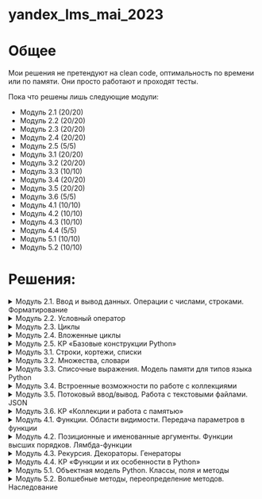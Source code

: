 # yandex_lms_mai_2023

# Общее 
Мои решения не претендуют на clean code, оптимальность по времени или по памяти. Они просто работают и проходят тесты.

Пока что решены лишь следующие модули:
- Модуль 2.1 (20/20)
- Модуль 2.2 (20/20)
- Модуль 2.3 (20/20)
- Модуль 2.4 (20/20)
- Модуль 2.5 (5/5)
- Модуль 3.1 (20/20)
- Модуль 3.2 (20/20)
- Модуль 3.3 (10/10)
- Модуль 3.4 (20/20)
- Модуль 3.5 (20/20)
- Модуль 3.6 (5/5)
- Модуль 4.1 (10/10)
- Модуль 4.2 (10/10)
- Модуль 4.3 (10/10)
- Модуль 4.4 (5/5)
- Модуль 5.1 (10/10)
- Модуль 5.2 (10/10)

# Решения:
<details>
<summary>
Модуль 2.1. Ввод и вывод данных. Операции с числами, строками. Форматирование
</summary>

Задачи:
- [Привет, Яндекс!](https://github.com/kvassenjoyer/yandex_lms_mai_2023/blob/master/2.1/01.py)
- [Привет, всем!](https://github.com/kvassenjoyer/yandex_lms_mai_2023/blob/master/2.1/02.py)
- [Излишняя автоматизация](https://github.com/kvassenjoyer/yandex_lms_mai_2023/blob/master/2.1/03.py)
- [Сдача](https://github.com/kvassenjoyer/yandex_lms_mai_2023/blob/master/2.1/04.py)
- [Магазин](https://github.com/kvassenjoyer/yandex_lms_mai_2023/blob/master/2.1/05.py)
- [Чек](https://github.com/kvassenjoyer/yandex_lms_mai_2023/blob/master/2.1/06.py)
- [Делу — время, потехе — час](https://github.com/kvassenjoyer/yandex_lms_mai_2023/blob/master/2.1/07.py)
- [Наказание](https://github.com/kvassenjoyer/yandex_lms_mai_2023/blob/master/2.1/08.py)
- [Деловая колбаса](https://github.com/kvassenjoyer/yandex_lms_mai_2023/blob/master/2.1/09.py)
- [Детский сад — штаны на лямках](https://github.com/kvassenjoyer/yandex_lms_mai_2023/blob/master/2.1/10.py)
- [Автоматизация игры](https://github.com/kvassenjoyer/yandex_lms_mai_2023/blob/master/2.1/11.py)
- [Интересное сложение](https://github.com/kvassenjoyer/yandex_lms_mai_2023/blob/master/2.1/12.py)
- [Дед Мороз и конфеты](https://github.com/kvassenjoyer/yandex_lms_mai_2023/blob/master/2.1/13.py)
- [Шарики и ручки](https://github.com/kvassenjoyer/yandex_lms_mai_2023/blob/master/2.1/14.py)
- [В ожидании доставки](https://github.com/kvassenjoyer/yandex_lms_mai_2023/blob/master/2.1/15.py)
- [Доставка](https://github.com/kvassenjoyer/yandex_lms_mai_2023/blob/master/2.1/16.py)
- [Ошибка кассового аппарата](https://github.com/kvassenjoyer/yandex_lms_mai_2023/blob/master/2.1/17.py)
- [Сдача 10](https://github.com/kvassenjoyer/yandex_lms_mai_2023/blob/master/2.1/18.py)
- [Украшение чека](https://github.com/kvassenjoyer/yandex_lms_mai_2023/blob/master/2.1/19.py)
- [Мухи отдельно, котлеты отдельно](https://github.com/kvassenjoyer/yandex_lms_mai_2023/blob/master/2.1/20.py)
- [<<В разработке>>](https://www.youtube.com/playlist?list=PLms4_0ynGuswxbx6VI-5AOBcJm7gBRuCa)
</details>

<details>
<summary>
Модуль 2.2. Условный оператор
</summary>

Задачи:
- [Просто здравствуй, просто как дела](https://github.com/kvassenjoyer/yandex_lms_mai_2023/blob/master/2.2/01.py)
- [Кто быстрее?](https://github.com/kvassenjoyer/yandex_lms_mai_2023/blob/master/2.2/02.py)
- [Кто быстрее на этот раз?](https://github.com/kvassenjoyer/yandex_lms_mai_2023/blob/master/2.2/03.py)
- [Список победителей](https://github.com/kvassenjoyer/yandex_lms_mai_2023/blob/master/2.2/04.py)
- [Яблоки](https://github.com/kvassenjoyer/yandex_lms_mai_2023/blob/master/2.2/05.py)
- [Сила прокрастинации](https://github.com/kvassenjoyer/yandex_lms_mai_2023/blob/master/2.2/06.py)
- [А роза упала на лапу Азора](https://github.com/kvassenjoyer/yandex_lms_mai_2023/blob/master/2.2/07.py)
- [Зайка — 1](https://github.com/kvassenjoyer/yandex_lms_mai_2023/blob/master/2.2/08.py)
- [Первому игроку приготовиться](https://github.com/kvassenjoyer/yandex_lms_mai_2023/blob/master/2.2/09.py)
- [Лучшая защита — шифрование](https://github.com/kvassenjoyer/yandex_lms_mai_2023/blob/master/2.2/10.py)
- [Красота спасёт мир](https://github.com/kvassenjoyer/yandex_lms_mai_2023/blob/master/2.2/11.py)
- [Музыкальный инструмент](https://github.com/kvassenjoyer/yandex_lms_mai_2023/blob/master/2.2/12.py)
- [Властелин Чисел: Братство общей цифры](https://github.com/kvassenjoyer/yandex_lms_mai_2023/blob/master/2.2/13.py)
- [Властелин Чисел: Две Башни](https://github.com/kvassenjoyer/yandex_lms_mai_2023/blob/master/2.2/14.py)
- [Властелин Чисел: Возвращение Цезаря](https://github.com/kvassenjoyer/yandex_lms_mai_2023/blob/master/2.2/15.py)
- [Легенды велогонок возвращаются: кто быстрее?](https://github.com/kvassenjoyer/yandex_lms_mai_2023/blob/master/2.2/16.py)
- [Корень зла](https://github.com/kvassenjoyer/yandex_lms_mai_2023/blob/master/2.2/17.py)
- [Территория зла](https://github.com/kvassenjoyer/yandex_lms_mai_2023/blob/master/2.2/18.py)
- [Автоматизация безопасности](https://github.com/kvassenjoyer/yandex_lms_mai_2023/blob/master/2.2/19.py)
- [Зайка — 2](https://github.com/kvassenjoyer/yandex_lms_mai_2023/blob/master/2.2/20.py)
- [<<В разработке>>](https://www.youtube.com/playlist?list=PLms4_0ynGuswxbx6VI-5AOBcJm7gBRuCa)
</details>

<details>
<summary>
Модуль 2.3. Циклы
</summary>

Задачи:
- [Раз, два, три! Ёлочка, гори!](https://github.com/kvassenjoyer/yandex_lms_mai_2023/blob/master/2.3/01.py)
- [Зайка — 3](https://github.com/kvassenjoyer/yandex_lms_mai_2023/blob/master/2.3/02.py)
- [Считалочка](https://github.com/kvassenjoyer/yandex_lms_mai_2023/blob/master/2.3/03.py)
- [Считалочка 2.0](https://github.com/kvassenjoyer/yandex_lms_mai_2023/blob/master/2.3/04.py)
- [Внимание! Акция!](https://github.com/kvassenjoyer/yandex_lms_mai_2023/blob/master/2.3/05.py)
- [НОД](https://github.com/kvassenjoyer/yandex_lms_mai_2023/blob/master/2.3/06.py)
- [НОК](https://github.com/kvassenjoyer/yandex_lms_mai_2023/blob/master/2.3/07.py)
- [Излишняя автоматизация 2.0](https://github.com/kvassenjoyer/yandex_lms_mai_2023/blob/master/2.3/08.py)
- [Факториал](https://github.com/kvassenjoyer/yandex_lms_mai_2023/blob/master/2.3/09.py)
- [Маршрут построен](https://github.com/kvassenjoyer/yandex_lms_mai_2023/blob/master/2.3/10.py)
- [Цифровая сумма](https://github.com/kvassenjoyer/yandex_lms_mai_2023/blob/master/2.3/11.py)
- [Сильная цифра](https://github.com/kvassenjoyer/yandex_lms_mai_2023/blob/master/2.3/12.py)
- [Первому игроку приготовиться 2.0](https://github.com/kvassenjoyer/yandex_lms_mai_2023/blob/master/2.3/13.py)
- [Простая задача](https://github.com/kvassenjoyer/yandex_lms_mai_2023/blob/master/2.3/14.py)
- [Зайка - 4](https://github.com/kvassenjoyer/yandex_lms_mai_2023/blob/master/2.3/15.py)
- [А роза упала на лапу Азора 2.0](https://github.com/kvassenjoyer/yandex_lms_mai_2023/blob/master/2.3/16.py)
- [Чётная чистота](https://github.com/kvassenjoyer/yandex_lms_mai_2023/blob/master/2.3/17.py)
- [Простая задача 2.0](https://github.com/kvassenjoyer/yandex_lms_mai_2023/blob/master/2.3/18.py)
- [Игра в «Угадайку»](https://github.com/kvassenjoyer/yandex_lms_mai_2023/blob/master/2.3/19.py)
- [Хайпанём немножечко!](https://github.com/kvassenjoyer/yandex_lms_mai_2023/blob/master/2.3/20.py)
- [<<В разработке>>](https://www.youtube.com/playlist?list=PLms4_0ynGuswxbx6VI-5AOBcJm7gBRuCa)
</details>

<details>
<summary>
Модуль 2.4. Вложенные циклы
</summary>

Задачи:
- [Таблица умножения](https://github.com/kvassenjoyer/yandex_lms_mai_2023/blob/master/2.4/01.py)
- [Не таблица умножения](https://github.com/kvassenjoyer/yandex_lms_mai_2023/blob/master/2.4/02.py)
- [Новогоднее настроение](https://github.com/kvassenjoyer/yandex_lms_mai_2023/blob/master/2.4/03.py)
- [Суммарная сумма](https://github.com/kvassenjoyer/yandex_lms_mai_2023/blob/master/2.4/04.py)
- [Зайка — 5](https://github.com/kvassenjoyer/yandex_lms_mai_2023/blob/master/2.4/05.py)
- [НОД 2.0](https://github.com/kvassenjoyer/yandex_lms_mai_2023/blob/master/2.4/06.py)
- [На старт! Внимание! Марш!](https://github.com/kvassenjoyer/yandex_lms_mai_2023/blob/master/2.4/07.py)
- [Максимальная сумма](https://github.com/kvassenjoyer/yandex_lms_mai_2023/blob/master/2.4/08.py)
- [Большое число](https://github.com/kvassenjoyer/yandex_lms_mai_2023/blob/master/2.4/09.py)
- [Мы делили апельсин](https://github.com/kvassenjoyer/yandex_lms_mai_2023/blob/master/2.4/10.py)
- [Простая задача 3.0](https://github.com/kvassenjoyer/yandex_lms_mai_2023/blob/master/2.4/11.py)
- [Числовой прямоугольник](https://github.com/kvassenjoyer/yandex_lms_mai_2023/blob/master/2.4/12.py)
- [Числовой прямоугольник 2.0](https://github.com/kvassenjoyer/yandex_lms_mai_2023/blob/master/2.4/13.py)
- [Числовая змейка](https://github.com/kvassenjoyer/yandex_lms_mai_2023/blob/master/2.4/14.py)
- [Числовая змейка 2.0](https://github.com/kvassenjoyer/yandex_lms_mai_2023/blob/master/2.4/15.py)
- [Редизайн таблицы умножения](https://github.com/kvassenjoyer/yandex_lms_mai_2023/blob/master/2.4/16.py)
- [А роза упала на лапу Азора 3.0](https://github.com/kvassenjoyer/yandex_lms_mai_2023/blob/master/2.4/17.py)
- [Новогоднее настроение 2.0](https://github.com/kvassenjoyer/yandex_lms_mai_2023/blob/master/2.4/18.py)
- [Числовой квадрат](https://github.com/kvassenjoyer/yandex_lms_mai_2023/blob/master/2.4/19.py)
- [Математическая выгода](https://github.com/kvassenjoyer/yandex_lms_mai_2023/blob/master/2.4/20.py)
- [<<В разработке>>](https://www.youtube.com/playlist?list=PLms4_0ynGuswxbx6VI-5AOBcJm7gBRuCa)
</details>

<details>
<summary>
Модуль 2.5. КР «Базовые конструкции Python»
</summary>

Задачи:
- [Математическое форматирование](https://github.com/kvassenjoyer/yandex_lms_mai_2023/blob/master/2.5/01.py)
- [Странный калькулятор](https://github.com/kvassenjoyer/yandex_lms_mai_2023/blob/master/2.5/02.py)
- [Числовое колебание](https://github.com/kvassenjoyer/yandex_lms_mai_2023/blob/master/2.5/03.py)
- [Интересный максимум](https://github.com/kvassenjoyer/yandex_lms_mai_2023/blob/master/2.5/04.py)
- [Минимальное среднее](https://github.com/kvassenjoyer/yandex_lms_mai_2023/blob/master/2.5/05.py)
- [<<В разработке>>](https://www.youtube.com/playlist?list=PLms4_0ynGuswxbx6VI-5AOBcJm7gBRuCa)
</details>

<details>
<summary>
Модуль 3.1. Строки, кортежи, списки
</summary>

Задачи:
- [Азбука](https://github.com/kvassenjoyer/yandex_lms_mai_2023/blob/master/3.1/01.py)
- [Кручу-верчу](https://github.com/kvassenjoyer/yandex_lms_mai_2023/blob/master/3.1/02.py)
- [Анонс новости](https://github.com/kvassenjoyer/yandex_lms_mai_2023/blob/master/3.1/03.py)
- [Очистка данных](https://github.com/kvassenjoyer/yandex_lms_mai_2023/blob/master/3.1/04.py)
- [А роза упала на лапу Азора 4.0](https://github.com/kvassenjoyer/yandex_lms_mai_2023/blob/master/3.1/05.py)
- [Зайка — 6](https://github.com/kvassenjoyer/yandex_lms_mai_2023/blob/master/3.1/06.py)
- [А и Б сидели на трубе](https://github.com/kvassenjoyer/yandex_lms_mai_2023/blob/master/3.1/07.py)
- [Зайка — 7](https://github.com/kvassenjoyer/yandex_lms_mai_2023/blob/master/3.1/08.py)
- [Без комментариев](https://github.com/kvassenjoyer/yandex_lms_mai_2023/blob/master/3.1/09.py)
- [Частотный анализ на минималках](https://github.com/kvassenjoyer/yandex_lms_mai_2023/blob/master/3.1/10.py)
- [Найдётся всё](https://github.com/kvassenjoyer/yandex_lms_mai_2023/blob/master/3.1/11.py)
- [Меню питания](https://github.com/kvassenjoyer/yandex_lms_mai_2023/blob/master/3.1/12.py)
- [Массовое возведение в степень](https://github.com/kvassenjoyer/yandex_lms_mai_2023/blob/master/3.1/13.py)
- [Массовое возведение в степень 2.0](https://github.com/kvassenjoyer/yandex_lms_mai_2023/blob/master/3.1/14.py)
- [НОД 3.0](https://github.com/kvassenjoyer/yandex_lms_mai_2023/blob/master/3.1/15.py)
- [Анонс новости 2.0](https://github.com/kvassenjoyer/yandex_lms_mai_2023/blob/master/3.1/16.py)
- [А роза упала на лапу Азора 5.0](https://github.com/kvassenjoyer/yandex_lms_mai_2023/blob/master/3.1/17.py)
- [RLE](https://github.com/kvassenjoyer/yandex_lms_mai_2023/blob/master/3.1/18.py)
- [Польский калькулятор](https://github.com/kvassenjoyer/yandex_lms_mai_2023/blob/master/3.1/19.py)
- [Польский калькулятор — 2](https://github.com/kvassenjoyer/yandex_lms_mai_2023/blob/master/3.1/20.py)
- [<<В разработке>>](https://www.youtube.com/playlist?list=PLms4_0ynGuswxbx6VI-5AOBcJm7gBRuCa)
</details>

<details>
<summary>
Модуль 3.2. Множества, словари
</summary>

Задачи:
- [Символическая выжимка](https://github.com/kvassenjoyer/yandex_lms_mai_2023/blob/master/3.2/01.py)
- [Символическая разница](https://github.com/kvassenjoyer/yandex_lms_mai_2023/blob/master/3.2/02.py)
- [Зайка — 8](https://github.com/kvassenjoyer/yandex_lms_mai_2023/blob/master/3.2/03.py)
- [Кашееды](https://github.com/kvassenjoyer/yandex_lms_mai_2023/blob/master/3.2/04.py)
- [Кашееды — 2](https://github.com/kvassenjoyer/yandex_lms_mai_2023/blob/master/3.2/05.py)
- [Кашееды — 3](https://github.com/kvassenjoyer/yandex_lms_mai_2023/blob/master/3.2/06.py)
- [Азбука Морзе](https://github.com/kvassenjoyer/yandex_lms_mai_2023/blob/master/3.2/07.py)
- [Кашееды — 4](https://github.com/kvassenjoyer/yandex_lms_mai_2023/blob/master/3.2/08.py)
- [Зайка — 9](https://github.com/kvassenjoyer/yandex_lms_mai_2023/blob/master/3.2/09.py)
- [Транслитерация](https://github.com/kvassenjoyer/yandex_lms_mai_2023/blob/master/3.2/10.py)
- [Однофамильцы](https://github.com/kvassenjoyer/yandex_lms_mai_2023/blob/master/3.2/11.py)
- [Однофамильцы — 2](https://github.com/kvassenjoyer/yandex_lms_mai_2023/blob/master/3.2/12.py)
- [Дайте чего-нибудь новенького!](https://github.com/kvassenjoyer/yandex_lms_mai_2023/blob/master/3.2/13.py)
- [Это будет шедевр!](https://github.com/kvassenjoyer/yandex_lms_mai_2023/blob/master/3.2/14.py)
- [Двоичная статистика!](https://github.com/kvassenjoyer/yandex_lms_mai_2023/blob/master/3.2/15.py)
- [Зайка — 10](https://github.com/kvassenjoyer/yandex_lms_mai_2023/blob/master/3.2/16.py)
- [Друзья друзей](https://github.com/kvassenjoyer/yandex_lms_mai_2023/blob/master/3.2/17.py)
- [Карта сокровищ](https://github.com/kvassenjoyer/yandex_lms_mai_2023/blob/master/3.2/18.py)
- [Частная собственность](https://github.com/kvassenjoyer/yandex_lms_mai_2023/blob/master/3.2/19.py)
- [Простая задача 4.0](https://github.com/kvassenjoyer/yandex_lms_mai_2023/blob/master/3.2/20.py)
- [<<В разработке>>](https://www.youtube.com/playlist?list=PLms4_0ynGuswxbx6VI-5AOBcJm7gBRuCa)
</details>

<details>
<summary>
Модуль 3.3. Списочные выражения. Модель памяти для типов языка Python
</summary>

Задачи:
- [Список квадратов](https://github.com/kvassenjoyer/yandex_lms_mai_2023/blob/master/3.3/01.py)
- [Таблица умножения 2.0](https://github.com/kvassenjoyer/yandex_lms_mai_2023/blob/master/3.3/02.py)
- [Длины всех слов](https://github.com/kvassenjoyer/yandex_lms_mai_2023/blob/master/3.3/03.py)
- [Множество нечетных чисел](https://github.com/kvassenjoyer/yandex_lms_mai_2023/blob/master/3.3/04.py)
- [Множество всех полных квадратов](https://github.com/kvassenjoyer/yandex_lms_mai_2023/blob/master/3.3/05.py)
- [Буквенная статистика](https://github.com/kvassenjoyer/yandex_lms_mai_2023/blob/master/3.3/06.py)
- [Делители](https://github.com/kvassenjoyer/yandex_lms_mai_2023/blob/master/3.3/07.py)
- [Аббревиатура](https://github.com/kvassenjoyer/yandex_lms_mai_2023/blob/master/3.3/08.py)
- [Преобразование в строку](https://github.com/kvassenjoyer/yandex_lms_mai_2023/blob/master/3.3/09.py)
- [RLE наоборот](https://github.com/kvassenjoyer/yandex_lms_mai_2023/blob/master/3.3/10.py)
- [<<В разработке>>](https://www.youtube.com/playlist?list=PLms4_0ynGuswxbx6VI-5AOBcJm7gBRuCa)
</details>

<details>
<summary>
Модуль 3.4. Встроенные возможности по работе с коллекциями
</summary>

Задачи:
- [Автоматизация списка](https://github.com/kvassenjoyer/yandex_lms_mai_2023/blob/master/3.4/01.py)
- [Сборы на прогулку](https://github.com/kvassenjoyer/yandex_lms_mai_2023/blob/master/3.4/02.py)
- [Рациональная считалочка](https://github.com/kvassenjoyer/yandex_lms_mai_2023/blob/master/3.4/03.py)
- [Словарная ёлка](https://github.com/kvassenjoyer/yandex_lms_mai_2023/blob/master/3.4/04.py)
- [Список покупок](https://github.com/kvassenjoyer/yandex_lms_mai_2023/blob/master/3.4/05.py)
- [Колода карт](https://github.com/kvassenjoyer/yandex_lms_mai_2023/blob/master/3.4/06.py)
- [Игровая сетка](https://github.com/kvassenjoyer/yandex_lms_mai_2023/blob/master/3.4/07.py)
- [Меню питания 2.0](https://github.com/kvassenjoyer/yandex_lms_mai_2023/blob/master/3.4/08.py)
- [Таблица умножения 3.0](https://github.com/kvassenjoyer/yandex_lms_mai_2023/blob/master/3.4/09.py)
- [Мы делили апельсин 2.0](https://github.com/kvassenjoyer/yandex_lms_mai_2023/blob/master/3.4/10.py)
- [Числовой прямоугольник 3.0](https://github.com/kvassenjoyer/yandex_lms_mai_2023/blob/master/3.4/11.py)
- [Список покупок 2.0](https://github.com/kvassenjoyer/yandex_lms_mai_2023/blob/master/3.4/12.py)
- [Расстановка спортсменов](https://github.com/kvassenjoyer/yandex_lms_mai_2023/blob/master/3.4/13.py)
- [Спортивные гадания](https://github.com/kvassenjoyer/yandex_lms_mai_2023/blob/master/3.4/14.py)
- [Список покупок 3.0](https://github.com/kvassenjoyer/yandex_lms_mai_2023/blob/master/3.4/15.py)
- [Расклад таков...](https://github.com/kvassenjoyer/yandex_lms_mai_2023/blob/master/3.4/16.py)
- [А есть ещё варианты?](https://github.com/kvassenjoyer/yandex_lms_mai_2023/blob/master/3.4/17.py)
- [Таблица истинности](https://github.com/kvassenjoyer/yandex_lms_mai_2023/blob/master/3.4/18.py)
- [Таблица истинности 2](https://github.com/kvassenjoyer/yandex_lms_mai_2023/blob/master/3.4/19.py)
- [Таблица истинности 3](https://github.com/kvassenjoyer/yandex_lms_mai_2023/blob/master/3.4/20.py)
- [<<В разработке>>](https://www.youtube.com/playlist?list=PLms4_0ynGuswxbx6VI-5AOBcJm7gBRuCa)
</details>

<details>
<summary>
Модуль 3.5. Потоковый ввод/вывод. Работа с текстовыми файлами. JSON
</summary>

Задачи:
- [A+B+...](https://github.com/kvassenjoyer/yandex_lms_mai_2023/blob/master/3.5/01.py)
- [Средний рост](https://github.com/kvassenjoyer/yandex_lms_mai_2023/blob/master/3.5/02.py)
- [Без комментариев 2.0](https://github.com/kvassenjoyer/yandex_lms_mai_2023/blob/master/3.5/03.py)
- [Найдётся всё 2.0](https://github.com/kvassenjoyer/yandex_lms_mai_2023/blob/master/3.5/04.py)
- [А роза упала на лапу Азора 6.0](https://github.com/kvassenjoyer/yandex_lms_mai_2023/blob/master/3.5/05.py)
- [Транслитерация 2.0](https://github.com/kvassenjoyer/yandex_lms_mai_2023/blob/master/3.5/06.py)
- [Файловая статистика](https://github.com/kvassenjoyer/yandex_lms_mai_2023/blob/master/3.5/07.py)
- [Файловая разница](https://github.com/kvassenjoyer/yandex_lms_mai_2023/blob/master/3.5/08.py)
- [Файловая чистка](https://github.com/kvassenjoyer/yandex_lms_mai_2023/blob/master/3.5/09.py)
- [Хвост](https://github.com/kvassenjoyer/yandex_lms_mai_2023/blob/master/3.5/10.py)
- [Файловая статистика 2.0](https://github.com/kvassenjoyer/yandex_lms_mai_2023/blob/master/3.5/11.py)
- [Разделяй и властвуй](https://github.com/kvassenjoyer/yandex_lms_mai_2023/blob/master/3.5/12.py)
- [Обновление данных](https://github.com/kvassenjoyer/yandex_lms_mai_2023/blob/master/3.5/13.py)
- [Слияние данных](https://github.com/kvassenjoyer/yandex_lms_mai_2023/blob/master/3.5/14.py)
- [Поставь себя на моё место](https://github.com/kvassenjoyer/yandex_lms_mai_2023/blob/master/3.5/15.py)
- [Найдётся всё 3.0](https://github.com/kvassenjoyer/yandex_lms_mai_2023/blob/master/3.5/16.py)
- [Прятки](https://github.com/kvassenjoyer/yandex_lms_mai_2023/blob/master/3.5/17.py)
- [Сколько вешать в байтах?](https://github.com/kvassenjoyer/yandex_lms_mai_2023/blob/master/3.5/18.py)
- [Это будет наш секрет](https://github.com/kvassenjoyer/yandex_lms_mai_2023/blob/master/3.5/19.py)
- [Файловая сумма](https://github.com/kvassenjoyer/yandex_lms_mai_2023/blob/master/3.5/20.py)
- [<<В разработке>>](https://www.youtube.com/playlist?list=PLms4_0ynGuswxbx6VI-5AOBcJm7gBRuCa)
</details>

<details>
<summary>
Модуль 3.6. КР «Коллекции и работа с памятью»
</summary>

Задачи:
- [Шинковка строк](https://github.com/kvassenjoyer/yandex_lms_mai_2023/blob/master/3.6/01.py)
- [Словарная опись](https://github.com/kvassenjoyer/yandex_lms_mai_2023/blob/master/3.6/02.py)
- [Перераспределение по размеру](https://github.com/kvassenjoyer/yandex_lms_mai_2023/blob/master/3.6/03.py)
- [Словарный комбинатор](https://github.com/kvassenjoyer/yandex_lms_mai_2023/blob/master/3.6/04.py)
- [Алфавитная статистика](https://github.com/kvassenjoyer/yandex_lms_mai_2023/blob/master/3.6/05.py)
- [<<В разработке>>](https://www.youtube.com/playlist?list=PLms4_0ynGuswxbx6VI-5AOBcJm7gBRuCa)
</details>

<details>
<summary>
Модуль 4.1. Функции. Области видимости. Передача параметров в функции
</summary>

Задачи:
- [Функциональное приветствие](https://github.com/kvassenjoyer/yandex_lms_mai_2023/blob/master/4.1/01.py)
- [Функциональный НОД](https://github.com/kvassenjoyer/yandex_lms_mai_2023/blob/master/4.1/02.py)
- [Длина числа](https://github.com/kvassenjoyer/yandex_lms_mai_2023/blob/master/4.1/03.py)
- [Имя of the month](https://github.com/kvassenjoyer/yandex_lms_mai_2023/blob/master/4.1/04.py)
- [Числовая строка](https://github.com/kvassenjoyer/yandex_lms_mai_2023/blob/master/4.1/05.py)
- [Модернизация системы вывода](https://github.com/kvassenjoyer/yandex_lms_mai_2023/blob/master/4.1/06.py)
- [Шахматный «обед»](https://github.com/kvassenjoyer/yandex_lms_mai_2023/blob/master/4.1/07.py)
- [А роза упала на лапу Азора 7.0](https://github.com/kvassenjoyer/yandex_lms_mai_2023/blob/master/4.1/08.py)
- [Простая задача 5.0](https://github.com/kvassenjoyer/yandex_lms_mai_2023/blob/master/4.1/09.py)
- [Слияние](https://github.com/kvassenjoyer/yandex_lms_mai_2023/blob/master/4.1/10.py)
- [<<В разработке>>](https://www.youtube.com/playlist?list=PLms4_0ynGuswxbx6VI-5AOBcJm7gBRuCa)
</details>

<details>
<summary>
Модуль 4.2. Позиционные и именованные аргументы. Функции высших порядков. Лямбда-функции
</summary>

Задачи:
- [Генератор списков](https://github.com/kvassenjoyer/yandex_lms_mai_2023/blob/master/4.2/01.py)
- [Генератор матриц](https://github.com/kvassenjoyer/yandex_lms_mai_2023/blob/master/4.2/02.py)
- [Функциональный нод 2.0](https://github.com/kvassenjoyer/yandex_lms_mai_2023/blob/master/4.2/03.py)
- [Имя of the month 2.0](https://github.com/kvassenjoyer/yandex_lms_mai_2023/blob/master/4.2/04.py)
- [Подготовка данных](https://github.com/kvassenjoyer/yandex_lms_mai_2023/blob/master/4.2/05.py)
- [Кофейня](https://github.com/kvassenjoyer/yandex_lms_mai_2023/blob/master/4.2/06.py)
- [В эфире рубрика «Эксперименты»](https://github.com/kvassenjoyer/yandex_lms_mai_2023/blob/master/4.2/07.py)
- [Длинная сортировка](https://github.com/kvassenjoyer/yandex_lms_mai_2023/blob/master/4.2/08.py)
- [Чётная фильтрация](https://github.com/kvassenjoyer/yandex_lms_mai_2023/blob/master/4.2/09.py)
- [Ключевой секрет](https://github.com/kvassenjoyer/yandex_lms_mai_2023/blob/master/4.2/10.py)
- [<<В разработке>>](https://www.youtube.com/playlist?list=PLms4_0ynGuswxbx6VI-5AOBcJm7gBRuCa)
</details>

<details>
<summary>
Модуль 4.3. Рекурсия. Декораторы. Генераторы
</summary>

Задачи:
- [Рекурсивный сумматор](https://github.com/kvassenjoyer/yandex_lms_mai_2023/blob/master/4.3/01.py)
- [Рекурсивный сумматор цифр](https://github.com/kvassenjoyer/yandex_lms_mai_2023/blob/master/4.3/02.py)
- [Многочлен N-ой степени](https://github.com/kvassenjoyer/yandex_lms_mai_2023/blob/master/4.3/03.py)
- [Декор результата](https://github.com/kvassenjoyer/yandex_lms_mai_2023/blob/master/4.3/04.py)
- [Накопление результата](https://github.com/kvassenjoyer/yandex_lms_mai_2023/blob/master/4.3/05.py)
- [Сортировка слиянием](https://github.com/kvassenjoyer/yandex_lms_mai_2023/blob/master/4.3/06.py)
- [Однотипность не порок](https://github.com/kvassenjoyer/yandex_lms_mai_2023/blob/master/4.3/07.py)
- [Генератор Фибоначчи](https://github.com/kvassenjoyer/yandex_lms_mai_2023/blob/master/4.3/08.py)
- [Циклический генератор](https://github.com/kvassenjoyer/yandex_lms_mai_2023/blob/master/4.3/09.py)
- ["Выпрямление" списка](https://github.com/kvassenjoyer/yandex_lms_mai_2023/blob/master/4.3/10.py)
- [<<В разработке>>](https://www.youtube.com/playlist?list=PLms4_0ynGuswxbx6VI-5AOBcJm7gBRuCa)
</details>

<details>
<summary>
Модуль 4.4. КР «Функции и их особенности в Python»
</summary>

Задачи:
- [Мокрый вывод](https://github.com/kvassenjoyer/yandex_lms_mai_2023/blob/master/4.4/01.py)
- [Глобальное сочинение](https://github.com/kvassenjoyer/yandex_lms_mai_2023/blob/master/4.4/02.py)
- [Кратное суммирование](https://github.com/kvassenjoyer/yandex_lms_mai_2023/blob/master/4.4/03.py)
- [Генератор вхождений](https://github.com/kvassenjoyer/yandex_lms_mai_2023/blob/master/4.4/04.py)
- [Путешествие кролика](https://github.com/kvassenjoyer/yandex_lms_mai_2023/blob/master/4.4/05.py)
- [<<В разработке>>](https://www.youtube.com/playlist?list=PLms4_0ynGuswxbx6VI-5AOBcJm7gBRuCa)
</details>

<details>
<summary>
Модуль 5.1. Объектная модель Python. Классы, поля и методы
</summary>

Задачи:
- [Классная точка](https://github.com/kvassenjoyer/yandex_lms_mai_2023/blob/master/5.1/01.py)
- [Классная точка 2.0](https://github.com/kvassenjoyer/yandex_lms_mai_2023/blob/master/5.1/02.py)
- [Не нажимай красную кнопку!](https://github.com/kvassenjoyer/yandex_lms_mai_2023/blob/master/5.1/03.py)
- [Работа не волк](https://github.com/kvassenjoyer/yandex_lms_mai_2023/blob/master/5.1/04.py)
- [Классный прямоугольник](https://github.com/kvassenjoyer/yandex_lms_mai_2023/blob/master/5.1/05.py)
- [Классный прямоугольник 2.0](https://github.com/kvassenjoyer/yandex_lms_mai_2023/blob/master/5.1/06.py)
- [Классный прямоугольник 3.0](https://github.com/kvassenjoyer/yandex_lms_mai_2023/blob/master/5.1/07.py)
- [Шашки](https://github.com/kvassenjoyer/yandex_lms_mai_2023/blob/master/5.1/08.py)
- [Очередь](https://github.com/kvassenjoyer/yandex_lms_mai_2023/blob/master/5.1/09.py)
- [Стек](https://github.com/kvassenjoyer/yandex_lms_mai_2023/blob/master/5.1/10.py)
- [<<В разработке>>](https://www.youtube.com/playlist?list=PLms4_0ynGuswxbx6VI-5AOBcJm7gBRuCa)
</details>

<details>
<summary>
Модуль 5.2. Волшебные методы, переопределение методов. Наследование
</summary>

Задачи:
- [Классная точка 3.0](https://github.com/kvassenjoyer/yandex_lms_mai_2023/blob/master/5.2/01.py)
- [Классная точка 4.0](https://github.com/kvassenjoyer/yandex_lms_mai_2023/blob/master/5.2/02.py)
- [Классная точка 5.0](https://github.com/kvassenjoyer/yandex_lms_mai_2023/blob/master/5.2/03.py)
- [Дроби v0.1](https://github.com/kvassenjoyer/yandex_lms_mai_2023/blob/master/5.2/04.py)
- [Дроби v0.2](https://github.com/kvassenjoyer/yandex_lms_mai_2023/blob/master/5.2/05.py)
- [Дроби v0.3](https://github.com/kvassenjoyer/yandex_lms_mai_2023/blob/master/5.2/06.py)
- [Дроби v0.4](https://github.com/kvassenjoyer/yandex_lms_mai_2023/blob/master/5.2/07.py)
- [Дроби v0.5](https://github.com/kvassenjoyer/yandex_lms_mai_2023/blob/master/5.2/08.py)
- [Дроби v0.6](https://github.com/kvassenjoyer/yandex_lms_mai_2023/blob/master/5.2/09.py)
- [Дроби v0.7](https://github.com/kvassenjoyer/yandex_lms_mai_2023/blob/master/5.2/10.py)
- [<<В разработке>>](https://www.youtube.com/playlist?list=PLms4_0ynGuswxbx6VI-5AOBcJm7gBRuCa)
</details>
